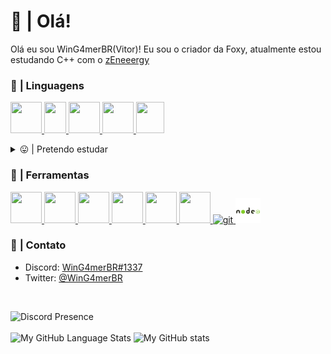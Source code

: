<h1> 🍃 | Olá! </h1>

<p align="left">
   Olá eu sou WinG4merBR(Vitor)! Eu sou o criador da Foxy, atualmente estou estudando C++ com o <a href="https://github.com/zEneeergy">zEneeergy</a>

   <h3 align="left">🔨 <b>|</b> Linguagens</h3>
<p align="left">
      <a href="https://developer.mozilla.org/pt-BR/docs/Web/HTML" target="_blank">
        <img src="https://upload.wikimedia.org/wikipedia/commons/thumb/6/61/HTML5_logo_and_wordmark.svg/1200px-HTML5_logo_and_wordmark.svg.png" width="50" height="50">
    </a>
      <a href="https://developer.mozilla.org/pt-BR/docs/Web/CSS" target="_blank">
        <img src="https://upload.wikimedia.org/wikipedia/commons/thumb/d/d5/CSS3_logo_and_wordmark.svg/1200px-CSS3_logo_and_wordmark.svg.png" width="35" height="50">
    </a>
    <a href="https://developer.mozilla.org/pt-BR/docs/Web/JavaScript" target="_blank">
        <img src="https://upload.wikimedia.org/wikipedia/commons/thumb/9/99/Unofficial_JavaScript_logo_2.svg/1200px-Unofficial_JavaScript_logo_2.svg.png" width="50" height="50">
    </a>
    <a href="https://www.typescriptlang.org/" target="_blank">
        <img src="https://upload.wikimedia.org/wikipedia/commons/thumb/4/4c/Typescript_logo_2020.svg/1200px-Typescript_logo_2020.svg.png" width="50" height="50">
    </a>
          <a href="https://docs.microsoft.com/pt-br/dotnet/csharp/" target="_blank">
        <img src="https://seeklogo.com/images/C/c-sharp-c-logo-02F17714BA-seeklogo.com.png" width="45" height="50">
    </a>
</p>

<details>
  <summary>😛 | Pretendo estudar</summary>
  <ul>
      <li>C++</li>
     <li>Java</li>
     <li>Kotlin</li>
     <li>React</li>
  </ul>
</details>
<h3 align="left">🔨 <b>|</b> Ferramentas</h3>
<p align="left">
    <a href="https://www.microsoft.com/pt-br/windows/windows-11" target="_blank">
        <img src="https://images-wixmp-ed30a86b8c4ca887773594c2.wixmp.com/f/f6677ab5-a6d9-4a6b-8113-30699b57ff9c/dellklb-5bd4f5cf-e109-4ca4-bfbd-c126f46400a1.png/v1/fill/w_1280,h_1280,strp/windows_11_new_logo_by_matthewtaehyung83197_dellklb-fullview.png?token=eyJ0eXAiOiJKV1QiLCJhbGciOiJIUzI1NiJ9.eyJzdWIiOiJ1cm46YXBwOjdlMGQxODg5ODIyNjQzNzNhNWYwZDQxNWVhMGQyNmUwIiwiaXNzIjoidXJuOmFwcDo3ZTBkMTg4OTgyMjY0MzczYTVmMGQ0MTVlYTBkMjZlMCIsIm9iaiI6W1t7ImhlaWdodCI6Ijw9MTI4MCIsInBhdGgiOiJcL2ZcL2Y2Njc3YWI1LWE2ZDktNGE2Yi04MTEzLTMwNjk5YjU3ZmY5Y1wvZGVsbGtsYi01YmQ0ZjVjZi1lMTA5LTRjYTQtYmZiZC1jMTI2ZjQ2NDAwYTEucG5nIiwid2lkdGgiOiI8PTEyODAifV1dLCJhdWQiOlsidXJuOnNlcnZpY2U6aW1hZ2Uub3BlcmF0aW9ucyJdfQ.5YwUe8aI58SLF5F2GNguxpYYM1LLd_2wGDUoJRW_OS0" width="50" height="50">
    </a>
    <a href="https://www.debian.org/" target="_blank">
        <img src="https://upload.wikimedia.org/wikipedia/commons/0/04/Debian_logo.png" width="50" height="50">
    <a href="https://visualstudio.microsoft.com/pt-br/vs/community/" target="_blank">
        <img src="https://raw.githubusercontent.com/zEneeergy/zEneeergy/master/assets/vs2019.png" width="50" height="50">
    </a>
    <a href="https://code.visualstudio.com/" target="_blank">
        <img src="https://user-images.githubusercontent.com/674621/71187801-14e60a80-2280-11ea-94c9-e56576f76baf.png" width="50" height="50">
    </a>
    <a href="https://github.com/microsoft/terminal" target="_blank">
        <img src="https://upload.wikimedia.org/wikipedia/commons/0/01/Windows_Terminal_Logo_256x256.png" width="50" height="50">
    </a>
  <a href="https://winscp.net" target="_blank">
    <img src="https://upload.wikimedia.org/wikipedia/commons/d/de/WinSCP_Logo.png" width="50" height="50">
  </a>
   <a href="https://git-scm.com/" target="_blank"> <img src="https://www.vectorlogo.zone/logos/git-scm/git-scm-icon.svg" alt="git" width="40" height="40"/> </a>
   <a href="https://nodejs.org" target="_blank"> <img src="https://raw.githubusercontent.com/devicons/devicon/master/icons/nodejs/nodejs-original-wordmark.svg" alt="nodejs" width="40" height="40"/>
   </a>
</p>
<h3 align="left"> 📱 <b>|</b> Contato </h3>
<ul align="left">
    <li>Discord: <a href="https://discord.com/users/708493555768885338">WinG4merBR#1337</a></li>
    <li>Twitter: <a href="https://twitter.com/WinG4merBR">@WinG4merBR</a></li>
</ul>
<br>

![Discord Presence](https://discord.c99.nl/widget/theme-1/708493555768885338.png)
<br>
<br>
![My GitHub Language Stats](https://github-readme-stats.vercel.app/api/top-langs/?username=WinG4merBR&langs_count=3&theme=dark)
![My GitHub stats](https://github-readme-stats.vercel.app/api?username=WinG4merBR&show_icons=true&theme=dark)
